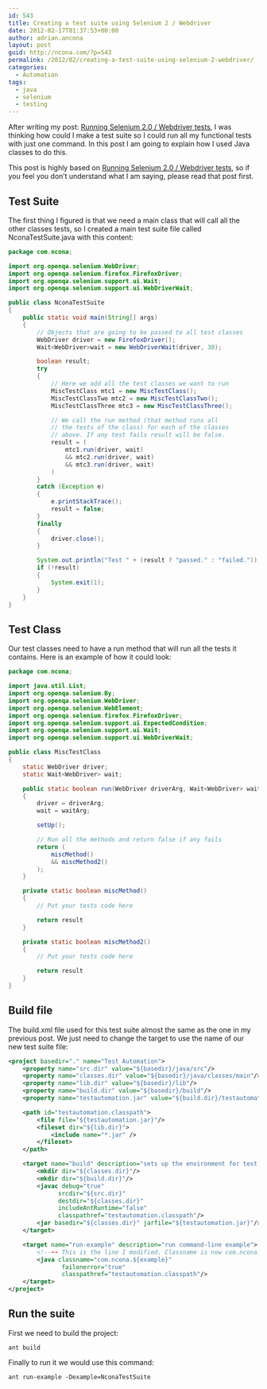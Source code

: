 ```yaml
---
id: 543
title: Creating a test suite using Selenium 2 / Webdriver
date: 2012-02-17T01:37:53+00:00
author: adrian.ancona
layout: post
guid: http://ncona.com/?p=543
permalink: /2012/02/creating-a-test-suite-using-selenium-2-webdriver/
categories:
  - Automation
tags:
  - java
  - selenium
  - testing
---
```

After writing my post: [Running Selenium 2.0 / Webdriver tests](http://ncona.com/2012/02/running-selenium-2-webdriver-tests/ "Running Selenium 2.0 / Webdriver tests"), I was thinking how could I make a test suite so I could run all my functional tests with just one command. In this post I am going to explain how I used Java classes to do this.

This post is highly based on [Running Selenium 2.0 / Webdriver tests](http://ncona.com/2012/02/running-selenium-2-webdriver-tests/ "Running Selenium 2.0 / Webdriver tests"), so if you feel you don&#8217;t understand what I am saying, please read that post first.

<!--more-->

## Test Suite

The first thing I figured is that we need a main class that will call all the other classes tests, so I created a main test suite file called NconaTestSuite.java with this content:

```java
package com.ncona;

import org.openqa.selenium.WebDriver;
import org.openqa.selenium.firefox.FirefoxDriver;
import org.openqa.selenium.support.ui.Wait;
import org.openqa.selenium.support.ui.WebDriverWait;

public class NconaTestSuite
{
    public static void main(String[] args)
    {
        // Objects that are going to be passed to all test classes
        WebDriver driver = new FirefoxDriver();
        Wait<WebDriver>wait = new WebDriverWait(driver, 30);

        boolean result;
        try
        {
            // Here we add all the test classes we want to run
            MiscTestClass mtc1 = new MiscTestClass();
            MiscTestClassTwo mtc2 = new MiscTestClassTwo();
            MiscTestClassThree mtc3 = new MiscTestClassThree();

            // We call the run method (that method runs all
            // the tests of the class) for each of the classes
            // above. If any test fails result will be false.
            result = (
                mtc1.run(driver, wait)
                && mtc2.run(driver, wait)
                && mtc3.run(driver, wait)
            )
        }
        catch (Exception e)
        {
            e.printStackTrace();
            result = false;
        }
        finally
        {
            driver.close();
        }

        System.out.println("Test " + (result ? "passed." : "failed."));
        if (!result)
        {
            System.exit(1);
        }
    }
}
```

## Test Class

Our test classes need to have a run method that will run all the tests it contains. Here is an example of how it could look:

```java
package com.ncona;

import java.util.List;
import org.openqa.selenium.By;
import org.openqa.selenium.WebDriver;
import org.openqa.selenium.WebElement;
import org.openqa.selenium.firefox.FirefoxDriver;
import org.openqa.selenium.support.ui.ExpectedCondition;
import org.openqa.selenium.support.ui.Wait;
import org.openqa.selenium.support.ui.WebDriverWait;

public class MiscTestClass
{
    static WebDriver driver;
    static Wait<WebDriver> wait;

    public static boolean run(WebDriver driverArg, Wait<WebDriver> waitArg)
    {
        driver = driverArg;
        wait = waitArg;

        setUp();

        // Run all the methods and return false if any fails
        return (
            miscMethod()
            && miscMethod2()
        );
    }

    private static boolean miscMethod()
    {
        // Put your tests code here

        return result
    }

    private static boolean miscMethod2()
    {
        // Put your tests code here

        return result
    }
}
```

## Build file

The build.xml file used for this test suite almost the same as the one in my previous post. We just need to change the target to use the name of our new test suite file:

```xml
<project basedir="." name="Test Automation">
    <property name="src.dir" value="${basedir}/java/src"/>
    <property name="classes.dir" value="${basedir}/java/classes/main"/>
    <property name="lib.dir" value="${basedir}/lib"/>
    <property name="build.dir" value="${basedir}/build"/>
    <property name="testautomation.jar" value="${build.dir}/testautomation.jar"/>

    <path id="testautomation.classpath">
        <file file="${testautomation.jar}"/>
        <fileset dir="${lib.dir}">
            <include name="*.jar" />
        </fileset>
    </path>

    <target name="build" description="sets up the environment for test execution">
        <mkdir dir="${classes.dir}"/>
        <mkdir dir="${build.dir}"/>
        <javac debug="true"
              srcdir="${src.dir}"
              destdir="${classes.dir}"
              includeAntRuntime="false"
              classpathref="testautomation.classpath"/>
        <jar basedir="${classes.dir}" jarfile="${testautomation.jar}"/>
    </target>

    <target name="run-example" description="run command-line example">
        <!---- This is the line I modified. Classname is now com.ncona.${example} ---->
        <java classname="com.ncona.${example}"
               failonerror="true"
               classpathref="testautomation.classpath"/>
    </target>
</project>
```

## Run the suite

First we need to build the project:

```
ant build
```

Finally to run it we would use this command:

```
ant run-example -Dexample=NconaTestSuite
```
